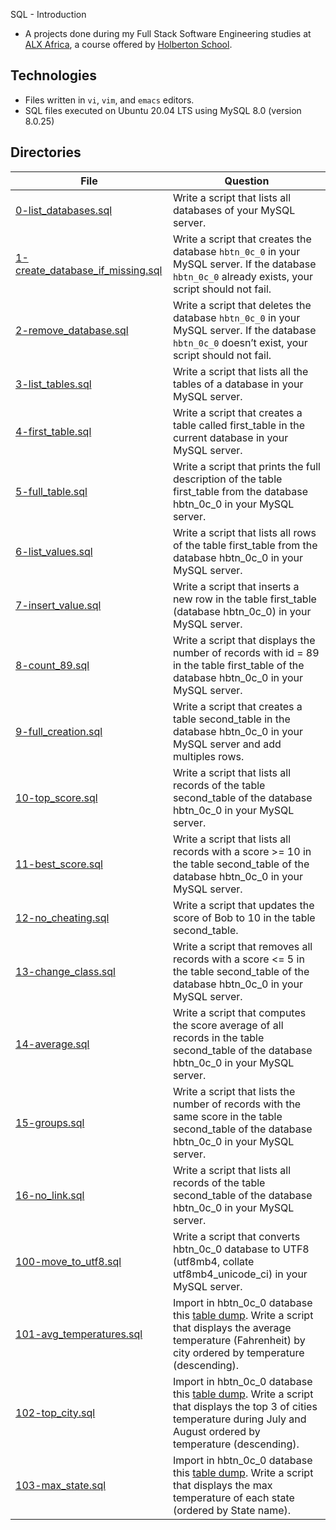 SQL - Introduction

- A projects done during my Full Stack Software Engineering studies at [ALX Africa](https://www.alxafrica.com/software-engineering-2022/), a course offered by [Holberton School](https://www.holbertonschool.com/).

## Technologies

- Files written in ```vi```, ```vim```, and ```emacs``` editors. 
- SQL files executed on Ubuntu 20.04 LTS using MySQL 8.0 (version 8.0.25)

## Directories 

| File | Question |
| ---- | ---- |
|[0-list_databases.sql](0-list_databases.sql)|Write a script that lists all databases of your MySQL server.|
|[1-create_database_if_missing.sql](1-create_database_if_missing.sql)|Write a script that creates the database ```hbtn_0c_0``` in your MySQL server. If the database ```hbtn_0c_0``` already exists, your script should not fail.|
|[2-remove_database.sql](2-remove_database.sql)| Write a script that deletes the database ```hbtn_0c_0``` in your MySQL server. If the database ```hbtn_0c_0``` doesn’t exist, your script should not fail.|
|[3-list_tables.sql](3-list_tables.sql)| Write a script that lists all the tables of a database in your MySQL server.|
|[4-first_table.sql](4-first_table.sql)| Write a script that creates a table called first_table in the current database in your MySQL server.|
|[5-full_table.sql](5-full_table.sql)| Write a script that prints the full description of the table first_table from the database hbtn_0c_0 in your MySQL server.|
|[6-list_values.sql](6-list_values.sql)| Write a script that lists all rows of the table first_table from the database hbtn_0c_0 in your MySQL server.|
|[7-insert_value.sql](7-insert_value.sql)| Write a script that inserts a new row in the table first_table (database hbtn_0c_0) in your MySQL server.|
|[8-count_89.sql](8-count_89.sql) | Write a script that displays the number of records with id = 89 in the table first_table of the database hbtn_0c_0 in your MySQL server.|
|[9-full_creation.sql](9-full_creation.sql) | Write a script that creates a table second_table in the database hbtn_0c_0 in your MySQL server and add multiples rows.|
|[10-top_score.sql](10-top_score.sql) | Write a script that lists all records of the table second_table of the database hbtn_0c_0 in your MySQL server.|
|[11-best_score.sql](11-best_score.sql)| Write a script that lists all records with a score >= 10 in the table second_table of the database hbtn_0c_0 in your MySQL server.|
|[12-no_cheating.sql](12-no_cheating.sql)| Write a script that updates the score of Bob to 10 in the table second_table. |
[13-change_class.sql](13-change_class.sql)| Write a script that removes all records with a score <= 5 in the table second_table of the database hbtn_0c_0 in your MySQL server.|
|[14-average.sql](14-average.sql)| Write a script that computes the score average of all records in the table second_table of the database hbtn_0c_0 in your MySQL server.|
|[15-groups.sql](15-groups.sql)|Write a script that lists the number of records with the same score in the table second_table of the database hbtn_0c_0 in your MySQL server.|
|[16-no_link.sql](16-no_link.sql) | Write a script that lists all records of the table second_table of the database hbtn_0c_0 in your MySQL server.|
|[100-move_to_utf8.sql](100-move_to_utf8.sql)| Write a script that converts hbtn_0c_0 database to UTF8 (utf8mb4, collate utf8mb4_unicode_ci) in your MySQL server.|
|[101-avg_temperatures.sql](101-avg_temperatures.sql)| Import in hbtn_0c_0 database this [table dump](https://s3.amazonaws.com/intranet-projects-files/holbertonschool-higher-level_programming+/272/temperatures.sql). Write a script that displays the average temperature (Fahrenheit) by city ordered by temperature (descending).|
|[102-top_city.sql](102-top_city.sql)| Import in hbtn_0c_0 database this [table dump](https://s3.amazonaws.com/intranet-projects-files/holbertonschool-higher-level_programming+/272/temperatures.sql). Write a script that displays the top 3 of cities temperature during July and August ordered by temperature (descending). |
|[103-max_state.sql](103-max_state.sql)|Import in hbtn_0c_0 database this [table dump](https://s3.amazonaws.com/intranet-projects-files/holbertonschool-higher-level_programming+/272/temperatures.sql). Write a script that displays the max temperature of each state (ordered by State name).|
